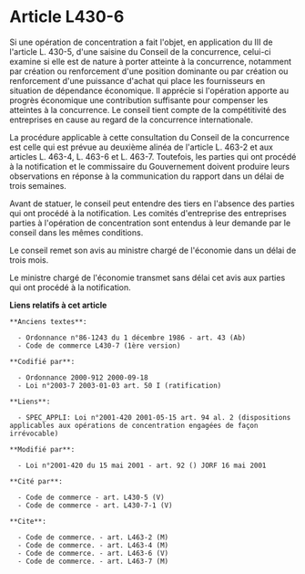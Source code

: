 # Article L430-6

Si une opération de concentration a fait l'objet, en application du III de l'article L. 430-5, d'une saisine du Conseil de la
concurrence, celui-ci examine si elle est de nature à porter atteinte à la concurrence, notamment par création ou
renforcement d'une position dominante ou par création ou renforcement d'une puissance d'achat qui place les fournisseurs en
situation de dépendance économique. Il apprécie si l'opération apporte au progrès économique une contribution suffisante pour
compenser les atteintes à la concurrence. Le conseil tient compte de la compétitivité des entreprises en cause au regard de
la concurrence internationale.

La procédure applicable à cette consultation du Conseil de la concurrence est celle qui est prévue au deuxième alinéa de
l'article L. 463-2 et aux articles L. 463-4, L. 463-6 et L. 463-7. Toutefois, les parties qui ont procédé à la notification
et le commissaire du Gouvernement doivent produire leurs observations en réponse à la communication du rapport dans un délai
de trois semaines.

Avant de statuer, le conseil peut entendre des tiers en l'absence des parties qui ont procédé à la notification. Les comités
d'entreprise des entreprises parties à l'opération de concentration sont entendus à leur demande par le conseil dans les
mêmes conditions.

Le conseil remet son avis au ministre chargé de l'économie dans un délai de trois mois.

Le ministre chargé de l'économie transmet sans délai cet avis aux parties qui ont procédé à la notification.

**Liens relatifs à cet article**

	**Anciens textes**:

	  - Ordonnance n°86-1243 du 1 décembre 1986 - art. 43 (Ab)
	  - Code de commerce L430-7 (1ère version)

	**Codifié par**:

	  - Ordonnance 2000-912 2000-09-18
	  - Loi n°2003-7 2003-01-03 art. 50 I (ratification)

	**Liens**:

	  - SPEC_APPLI: Loi n°2001-420 2001-05-15 art. 94 al. 2 (dispositions applicables aux opérations de concentration engagées de façon irrévocable)

	**Modifié par**:

	  - Loi n°2001-420 du 15 mai 2001 - art. 92 () JORF 16 mai 2001

	**Cité par**:

	  - Code de commerce - art. L430-5 (V)
	  - Code de commerce - art. L430-7-1 (V)

	**Cite**:

	  - Code de commerce. - art. L463-2 (M)
	  - Code de commerce. - art. L463-4 (M)
	  - Code de commerce. - art. L463-6 (V)
	  - Code de commerce. - art. L463-7 (M)
